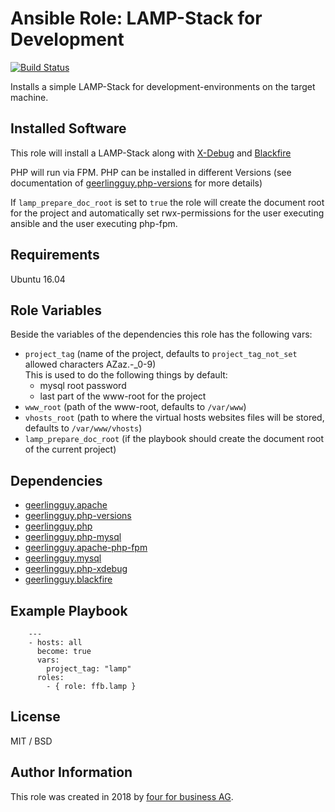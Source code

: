 # Ansible Role: LAMP-Stack for Development

[![Build Status](https://api.travis-ci.org/fourforbusiness/ansible-role-dev-lamp.svg?branch=master)](https://api.travis-ci.org/fourforbusiness/ansible-role-dev-lamp)

Installs a simple LAMP-Stack for development-environments on the target machine.

## Installed Software

This role will install a LAMP-Stack along with [X-Debug](https://xdebug.org/) and [Blackfire](https://blackfire.io/)

PHP will run via FPM.
PHP can be installed in different Versions (see documentation of [geerlingguy.php-versions](https://galaxy.ansible.com/geerlingguy/php-versions/) for more details)

If `lamp_prepare_doc_root` is set to `true` the role will create the document root for the project and automatically set rwx-permissions for the user executing ansible and the user executing php-fpm.

## Requirements

Ubuntu 16.04

## Role Variables

Beside the variables of the dependencies this role has the following vars:
* `project_tag` (name of the project, defaults to `project_tag_not_set` allowed characters AZaz.-_0-9)        
This is used to do the following things by default:        
    * mysql root password
    * last part of the www-root for the project
* `www_root`    (path of the www-root, defaults to `/var/www`)
* `vhosts_root` (path to where the virtual hosts websites files will be stored, defaults to `/var/www/vhosts`)
* `lamp_prepare_doc_root` (if the playbook should create the document root of the current project)

## Dependencies

- [geerlingguy.apache](https://galaxy.ansible.com/geerlingguy/apache/)
- [geerlingguy.php-versions](https://galaxy.ansible.com/geerlingguy/php-versions/)
- [geerlingguy.php](https://galaxy.ansible.com/geerlingguy/php/)
- [geerlingguy.php-mysql](https://galaxy.ansible.com/geerlingguy/php-mysql/)
- [geerlingguy.apache-php-fpm](https://galaxy.ansible.com/geerlingguy/apache-php-fpm/)
- [geerlingguy.mysql](https://galaxy.ansible.com/geerlingguy/mysql/)
- [geerlingguy.php-xdebug](https://galaxy.ansible.com/geerlingguy/php-xdebug/)
- [geerlingguy.blackfire](https://galaxy.ansible.com/geerlingguy/blackfire/)

## Example Playbook
        ---
        - hosts: all
          become: true
          vars:
            project_tag: "lamp"
          roles:
            - { role: ffb.lamp }
## License

MIT / BSD

## Author Information

This role was created in 2018 by [four for business AG](https://www.4fb.de/).